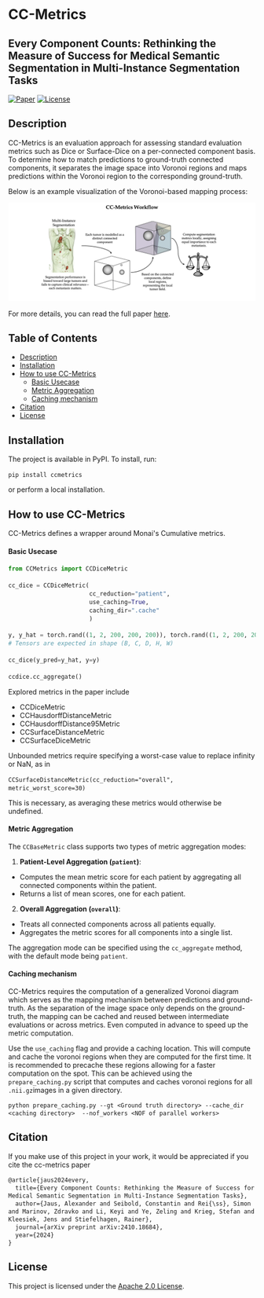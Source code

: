 # CC-Metrics
## Every Component Counts: Rethinking the Measure of Success for Medical Semantic Segmentation in Multi-Instance Segmentation Tasks

[![Paper](https://img.shields.io/badge/PDF-Paper-green.svg)](https://arxiv.org/pdf/2410.18684) [![License](https://img.shields.io/badge/License-Apache_2.0-blue.svg)](LICENSE)

## Description
CC-Metrics is an evaluation approach for assessing standard evaluation metrics such as Dice or Surface-Dice on a per-connected component basis. To determine how to match predictions to ground-truth connected components, it separates the image space into Voronoi regions and maps predictions within the Voronoi region to the corresponding ground-truth.

Below is an example visualization of the Voronoi-based mapping process:

![Voronoi Mapping Example](resources/title_fig.jpg)

For more details, you can read the full paper [here](https://arxiv.org/pdf/2410.18684).

## Table of Contents

- [Description](#description)
- [Installation](#installation)
- [How to use CC-Metrics](#how-to-use-cc-metrics)
  - [Basic Usecase](#basic-usecase)
  - [Metric Aggregation](#metric-aggregation)
  - [Caching mechanism](#caching-mechanism)
- [Citation](#citation)
- [License](#license)

## Installation

The project is available in PyPI. To install, run:

```pip install ccmetrics```

or perform a local installation.

## How to use CC-Metrics
CC-Metrics defines a wrapper around Monai's Cumulative metrics. 

#### Basic Usecase

```python
from CCMetrics import CCDiceMetric

cc_dice = CCDiceMetric(
                       cc_reduction="patient",
                       use_caching=True, 
                       caching_dir=".cache"
                       )

y, y_hat = torch.rand((1, 2, 200, 200, 200)), torch.rand((1, 2, 200, 200, 200))
# Tensors are expected in shape (B, C, D, H, W)

cc_dice(y_pred=y_hat, y=y)

ccdice.cc_aggregate()
```
Explored metrics in the paper include 
- CCDiceMetric
- CCHausdorffDistanceMetric
- CCHausdorffDistance95Metric
- CCSurfaceDistanceMetric
- CCSurfaceDiceMetric

Unbounded metrics require specifying a worst-case value to replace infinity or NaN, as in

```CCSurfaceDistanceMetric(cc_reduction="overall",  metric_worst_score=30)``` 

This is necessary, as averaging these metrics would otherwise be undefined.

#### Metric Aggregation

The `CCBaseMetric` class supports two types of metric aggregation modes:

1. **Patient-Level Aggregation (`patient`)**: 
  - Computes the mean metric score for each patient by aggregating all connected components within the patient.
  - Returns a list of mean scores, one for each patient.

2. **Overall Aggregation (`overall`)**:
  - Treats all connected components across all patients equally.
  - Aggregates the metric scores for all components into a single list.

The aggregation mode can be specified using the `cc_aggregate` method, with the default mode being `patient`.

#### Caching mechanism
CC-Metrics requires the computation of a generalized Voronoi diagram which serves as the mapping mechanism between predictions and ground-truth. As the separation of the image space only depends on the ground-truth, the mapping can be cached and reused between intermediate evaluations or across metrics. Even computed in advance to speed up the metric computation. 

Use the ```use_caching``` flag and provide a caching location. This will compute and cache the voronoi regions when they are computed for the first time. It is recommended to precache these regions allowing for a faster computation on the spot. This can be achieved using the 
```prepare_caching.py``` script that computes and caches voronoi regions for all ```.nii.gz```images in a given directory.

```
python prepare_caching.py --gt <Ground truth directory> --cache_dir <caching directory>  --nof_workers <NOF of parallel workers>
```


## Citation

If you make use of this project in your work, it would be appreciated if you cite the cc-metrics paper
```
@article{jaus2024every,
  title={Every Component Counts: Rethinking the Measure of Success for Medical Semantic Segmentation in Multi-Instance Segmentation Tasks},
  author={Jaus, Alexander and Seibold, Constantin and Rei{\ss}, Simon and Marinov, Zdravko and Li, Keyi and Ye, Zeling and Krieg, Stefan and Kleesiek, Jens and Stiefelhagen, Rainer},
  journal={arXiv preprint arXiv:2410.18684},
  year={2024}
}
```

## License

This project is licensed under the [Apache 2.0 License](LICENSE).

